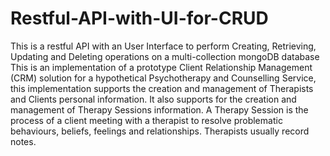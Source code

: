 # Restful-API-with-UI-for-CRUD
This is a restful API with an User Interface to perform Creating, Retrieving, Updating and Deleting operations on a multi-collection mongoDB database
This is an implementation of a prototype Client Relationship Management (CRM) solution for a hypothetical Psychotherapy and Counselling Service, this implementation supports the creation and management of Therapists and Clients personal information. 
It also supports for the creation and management of Therapy Sessions information. A Therapy Session is the process of a client meeting with a therapist to resolve problematic behaviours, beliefs, feelings and relationships. Therapists usually record notes.
